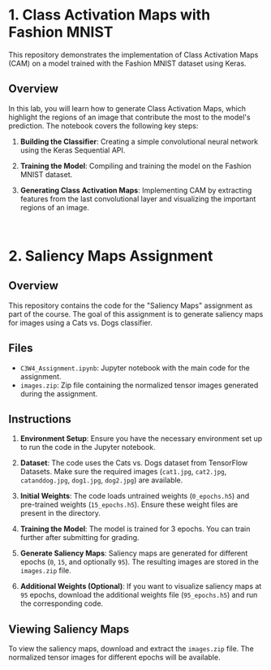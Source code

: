 # 1. Class Activation Maps with Fashion MNIST

This repository demonstrates the implementation of Class Activation Maps (CAM) on a model trained with the Fashion MNIST dataset using Keras.

## Overview

In this lab, you will learn how to generate Class Activation Maps, which highlight the regions of an image that contribute the most to the model's prediction. The notebook covers the following key steps:

1. **Building the Classifier**: Creating a simple convolutional neural network using the Keras Sequential API.

2. **Training the Model**: Compiling and training the model on the Fashion MNIST dataset.

3. **Generating Class Activation Maps**: Implementing CAM by extracting features from the last convolutional layer and visualizing the important regions of an image.

<br />

# 2. Saliency Maps Assignment

## Overview

This repository contains the code for the "Saliency Maps" assignment as part of the course. The goal of this assignment is to generate saliency maps for images using a Cats vs. Dogs classifier.

## Files

- `C3W4_Assignment.ipynb`: Jupyter notebook with the main code for the assignment.
- `images.zip`: Zip file containing the normalized tensor images generated during the assignment.

## Instructions

1. **Environment Setup**: Ensure you have the necessary environment set up to run the code in the Jupyter notebook.

2. **Dataset**: The code uses the Cats vs. Dogs dataset from TensorFlow Datasets. Make sure the required images (`cat1.jpg`, `cat2.jpg`, `catanddog.jpg`, `dog1.jpg`, `dog2.jpg`) are available.

3. **Initial Weights**: The code loads untrained weights (`0_epochs.h5`) and pre-trained weights (`15_epochs.h5`). Ensure these weight files are present in the directory.

4. **Training the Model**: The model is trained for 3 epochs. You can train further after submitting for grading.

5. **Generate Saliency Maps**: Saliency maps are generated for different epochs (`0`, `15`, and optionally `95`). The resulting images are stored in the `images.zip` file.

6. **Additional Weights (Optional)**: If you want to visualize saliency maps at `95` epochs, download the additional weights file (`95_epochs.h5`) and run the corresponding code.

## Viewing Saliency Maps

To view the saliency maps, download and extract the `images.zip` file. The normalized tensor images for different epochs will be available.
